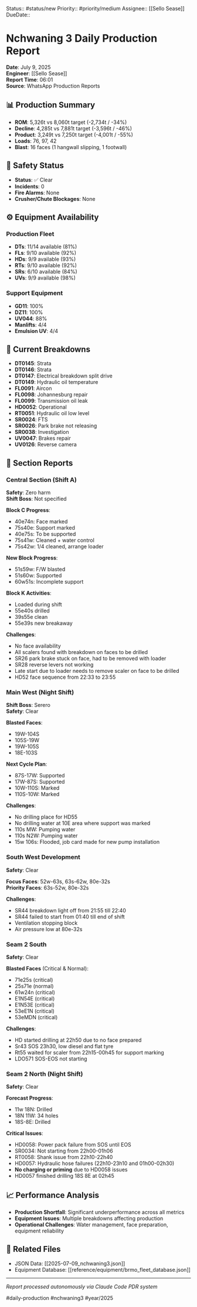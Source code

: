 Status:: #status/new Priority:: #priority/medium Assignee:: [[Sello Sease]] DueDate::

# Nchwaning 3 Daily Production Report
**Date**: July 9, 2025  
**Engineer**: [[Sello Sease]]  
**Report Time**: 06:01  
**Source**: WhatsApp Production Reports

## 📊 Production Summary
- **ROM**: 5,326t vs 8,060t target (-2,734t / -34%)
- **Decline**: 4,285t vs 7,881t target (-3,596t / -46%)
- **Product**: 3,249t vs 7,250t target (-4,001t / -55%)
- **Loads**: 76, 97, 42
- **Blast**: 16 faces (1 hangwall slipping, 1 footwall)

## 🚨 Safety Status
- **Status**: ✅ Clear
- **Incidents**: 0
- **Fire Alarms**: None
- **Crusher/Chute Blockages**: None

## ⚙️ Equipment Availability
### Production Fleet
- **DTs**: 11/14 available (81%)
- **FLs**: 9/10 available (92%)
- **HDs**: 9/9 available (93%)
- **RTs**: 9/10 available (92%)
- **SRs**: 6/10 available (84%)
- **UVs**: 9/9 available (98%)

### Support Equipment  
- **GD11**: 100%
- **DZ11**: 100%
- **UV044**: 88%
- **Manlifts**: 4/4
- **Emulsion UV**: 4/4

## 🔧 Current Breakdowns
- **DT0145**: Strata
- **DT0146**: Strata  
- **DT0147**: Electrical breakdown split drive
- **DT0149**: Hydraulic oil temperature
- **FL0091**: Aircon
- **FL0098**: Johannesburg repair
- **FL0099**: Transmission oil leak
- **HD0052**: Operational
- **RT0051**: Hydraulic oil low level
- **SR0024**: FTS
- **SR0026**: Park brake not releasing
- **SR0038**: Investigation
- **UV0047**: Brakes repair
- **UV0126**: Reverse camera

## 📍 Section Reports

### Central Section (Shift A)
**Safety**: Zero harm  
**Shift Boss**: Not specified  

**Block C Progress**:
- 40e74n: Face marked
- 75s40e: Support marked
- 40e75s: To be supported
- 75s41w: Cleaned + water control
- 75s42w: 1/4 cleaned, arrange loader

**New Block Progress**:
- 51s59w: F/W blasted
- 51s60w: Supported
- 60w51s: Incomplete support

**Block K Activities**:
- Loaded during shift
- 55e40s drilled
- 39s55e clean
- 55e39s new breakaway

**Challenges**:
- No face availability
- All scalers found with breakdown on faces to be drilled
- SR26 park brake stuck on face, had to be removed with loader
- SR28 reverse levers not working
- Late start due to loader needs to remove scaler on face to be drilled
- HD52 face sequence from 22:33 to 23:55

### Main West (Night Shift)
**Shift Boss**: Serero  
**Safety**: Clear

**Blasted Faces**:
- 19W-104S
- 105S-19W
- 19W-105S
- 18E-103S

**Next Cycle Plan**:
- 87S-17W: Supported
- 17W-87S: Supported
- 10W-110S: Marked
- 110S-10W: Marked

**Challenges**:
- No drilling place for HD55
- No drilling water at 10E area where support was marked
- 110s MW: Pumping water
- 110s N2W: Pumping water
- 15w 106s: Flooded, job card made for new pump installation

### South West Development
**Safety**: Clear

**Focus Faces**: 52w-63s, 63s-62w, 80e-32s  
**Priority Faces**: 63s-52w, 80e-32s

**Challenges**:
- SR44 breakdown light off from 21:55 till 22:40
- SR44 failed to start from 01:40 till end of shift
- Ventilation stopping block
- Air pressure low at 80e-32s

### Seam 2 South
**Safety**: Clear

**Blasted Faces** (Critical & Normal):
- 71e25s (critical)
- 25s71e (normal)
- 61w24n (critical)
- E1N54E (critical)
- E1N53E (critical)
- 53eE1N (critical)
- 53eMDN (critical)

**Challenges**:
- HD started drilling at 22h50 due to no face prepared
- Sr43 SOS 23h30, low diesel and flat tyre
- Rt55 waited for scaler from 22h15-00h45 for support marking
- LDO571 SOS-EOS not starting

### Seam 2 North (Night Shift)
**Safety**: Clear

**Forecast Progress**:
- 11w 18N: Drilled
- 18N 11W: 34 holes
- 18S-8E: Drilled

**Critical Issues**:
- HD0058: Power pack failure from SOS until EOS
- SR0034: Not starting from 22h00-01h06
- RT0058: Shank issue from 22h10-22h40
- HD0057: Hydraulic hose failures (22h10-23h10 and 01h00-02h30)
- **No charging or priming** due to HD0058 issues
- HD0057 finished drilling 18S 8E at 02h45

## 📈 Performance Analysis
- **Production Shortfall**: Significant underperformance across all metrics
- **Equipment Issues**: Multiple breakdowns affecting production
- **Operational Challenges**: Water management, face preparation, equipment reliability

## 🔗 Related Files
- JSON Data: [[2025-07-09_nchwaning3.json]]
- Equipment Database: [[reference/equipment/brmo_fleet_database.json]]

---
*Report processed autonomously via Claude Code PDR system*

#daily-production #nchwaning3 #year/2025